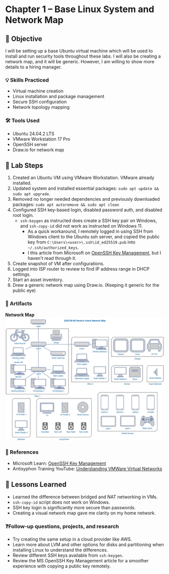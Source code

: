 
# Chapter 1 – Base Linux System and Network Map

## 🎯 Objective
I will be setting up a base Ubuntu virtual machine which will be used to install and run security tools throughout these labs. I will also be creating a network map, and it will be generic. However, I am willing to show more details to a hiring manager.


### 💡 Skills Practiced
- Virtual machine creation
- Linux installation and package management
- Secure SSH configuration
- Network topology mapping


### 🛠️ Tools Used
- Ubuntu 24.04.2 LTS
- VMware Workstation 17 Pro
- OpenSSH server
- Draw.io for network map


## 🧪 Lab Steps
1. Created an Ubuntu VM using VMware Workstation. VMware already installed.
2. Updated system and installed essential packages: `sudo apt update && sudo apt upgrade`.
3. Removed no longer needed dependencies and previously downloaded packages: `sudo apt autoremove && sudo apt clean`
4. Configured SSH key-based login, disabled password auth, and disabled root login.
   - `ssh-keygen` as instructed does create a SSH key pair on Windows, and `ssh-copy-id` did not work as instructed on Windows 11.
      - As a quick workaround, I remotely logged in using SSH from Windows client to the Ubuntu ssh server, and copied the public key from `C:\Users\<user>\.ssh\id_ed25519.pub` into `~/.ssh/authorized_keys`.
      - I this article from Microsoft on [OpenSSH Key Management](https://learn.microsoft.com/en-us/windows-server/administration/openssh/openssh_keymanagement), but I haven't read through it.
5. Create snapshot of VM after configurations.
6. Logged into ISP router to review to find IP address range in DHCP settings.
7. Start an asset inventory.
8. Drew a generic network map using Draw.io. (Keeping it generic for the public eye)


### 📸 Artifacts
**Network Map**
![Network Map](../01-linux-and-network-map/generic-home-network-map.jpg)


### 🔗 References
- Microsoft Learn: [OpenSSH Key Management](https://learn.microsoft.com/en-us/windows-server/administration/openssh/openssh_keymanagement)
- Antisyphon Training YouTube: [Understanding VMWare Virtual Networks](https://youtu.be/qBoBu1gF5ZY?si=OzI5GpcNbEsqzucv)


## 📘 Lessons Learned
- Learned the difference between bridged and NAT networking in VMs.
- `ssh-copy-id` script does not work on Windows.
- SSH key login is significantly more secure than passwords.
- Creating a visual network map gave me clarity on my home network.


### ❓Follow-up questions, projects, and research
- Try creating the same setup in a cloud provider like AWS.
- Learn more about LVM and other options for disks and partitioning when installing Linux to understand the differences.
- Review different SSH keys available from `ssh-keygen`.
- Review the MS OpenSSH Key Management article for a smoother experience with copying a public key remotely.
